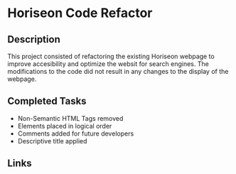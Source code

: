 # Horiseon Code Refactor 

## Description

This project consisted of refactoring the existing Horiseon webpage to improve accesibility and optimize the websit for search engines. The modifications to the code did not result in any changes to the display of the webpage. 

## Completed Tasks

* Non-Semantic HTML Tags removed
* Elements placed in logical order
* Comments added for future developers
* Descriptive title applied

## Links

